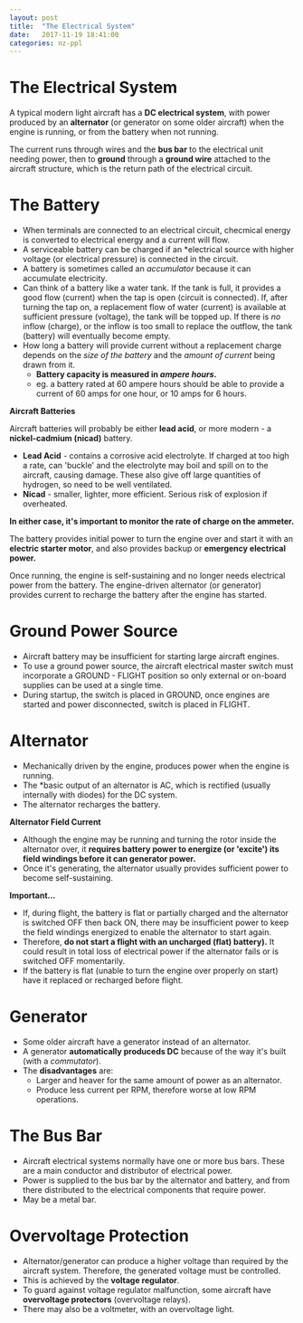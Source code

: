 ```yaml
---
layout: post
title:  "The Electrical System"
date:   2017-11-19 18:41:00
categories: nz-ppl
---
```


# The Electrical System

A typical modern light aircraft has a **DC electrical system**, with power produced
by an **alternator** (or generator on some older aircraft) when the engine is running,
or from the battery when not running.

The current runs through wires and the **bus bar** to the electrical unit needing
power, then to **ground** through a **ground wire** attached to the aircraft
structure, which is the return path of the electrical circuit.

# The Battery

 * When terminals are connected to an electrical circuit, checmical energy is
   converted to electrical energy and a current will flow.
 * A serviceable battery can be charged if an *electrical source with higher voltage
   (or electrical pressure) is connected in the circuit.
 * A battery is sometimes called an *accumulator* because it can accumulate
   electricity.
 * Can think of a battery like a water tank. If the tank is full, it provides a good
   flow (current) when the tap is open (circuit is connected). If, after turning the
   tap on, a replacement flow of water (current) is available at sufficient pressure
   (voltage), the tank will be topped up. If there is *no* inflow (charge), or the
   inflow is too small to replace the outflow, the tank (battery) will eventually
   become empty.
 * How long a battery will provide current without a replacement charge depends on
   the *size of the battery* and the *amount of current* being drawn from it.
    * **Battery capacity is measured in *ampere hours*.**
    * eg. a battery rated at 60 ampere hours should be able to provide a current of
      60 amps for one hour, or 10 amps for 6 hours.

**Aircraft Batteries**

Aircraft batteries will probably be either **lead acid**, or more modern - a
**nickel-cadmium (nicad)** battery.

 * **Lead Acid** - contains a corrosive acid electrolyte. If charged at too high
   a rate, can 'buckle' and the electrolyte may boil and spill on to the aircraft,
   causing damage. These also give off large quantities of hydrogen, so need to
   be well ventilated.
 * **Nicad** - smaller, lighter, more efficient. Serious risk of explosion if
   overheated.

**In either case, it's important to monitor the rate of charge on the ammeter.**

The battery provides initial power to turn the engine over and start it with an
**electric starter motor**, and also provides backup or **emergency electrical
power.**

Once running, the engine is self-sustaining and no longer needs electrical power
from the battery. The engine-driven alternator (or generator) provides current to
recharge the battery after the engine has started.

# Ground Power Source

 * Aircraft battery may be insufficient for starting large aircraft engines.
 * To use a ground power source, the aircraft electrical master switch must
   incorporate a GROUND - FLIGHT position so only external or on-board supplies
   can be used at a single time.
 * During startup, the switch is placed in GROUND, once engines are started and
   power disconnected, switch is placed in FLIGHT.

# Alternator

 * Mechanically driven by the engine, produces power when the engine is running.
 * The *basic output of an alternator is AC, which is rectified (usually internally
   with diodes) for the DC system.
 * The alternator recharges the battery.

**Alternator Field Current**

 * Although the engine may be running and turning the rotor inside the alternator
   over, it **requires battery power to energize (or 'excite') its field windings
   before it can generator power.**
 * Once it's generating, the alternator usually provides sufficient power to
   become self-sustaining.

**Important...**

 * If, during flight, the battery is flat or partially charged and the alternator
   is switched OFF then back ON, there may be insufficient power to keep the
   field windings energized to enable the alternator to start again.
 * Therefore, **do not start a flight with an uncharged (flat) battery).** It
   could result in total loss of electrical power if the alternator fails or is
   switched OFF momentarily.
 * If the battery is flat (unable to turn the engine over properly on start)
   have it replaced or recharged before flight.

# Generator

 * Some older aircraft have a generator instead of an alternator.
 * A generator **automatically produceds DC** because of the way it's built
   (with a *commutator*).
 * The **disadvantages** are:
    * Larger and heaver for the same amount of power as an alternator.
    * Produce less current per RPM, therefore worse at low RPM operations.

# The Bus Bar

 * Aircraft electrical systems normally have one or more bus bars. These are
   a main conductor and distributor of electrical power.
 * Power is supplied to the bus bar by the alternator and battery, and from
   there distributed to the electrical components that require power.
 * May be a metal bar.

# Overvoltage Protection

 * Alternator/generator can produce a higher voltage than required by the
   aircraft system. Therefore, the generated voltage must be controlled.
 * This is achieved by the **voltage regulator**.
 * To guard against voltage regulator malfunction, some aircraft have
   **overvoltage protectors** (overvoltage relays).
 * There may also be a voltmeter, with an overvoltage light.
